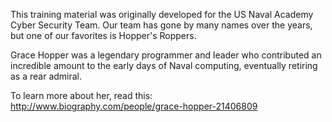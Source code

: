 This training material was originally developed for the US Naval Academy Cyber Security Team. Our team has gone by many names over the years, but one of our favorites is Hopper's Roppers. 

Grace Hopper was a legendary programmer and leader who contributed an incredible amount to the early days of Naval computing, eventually retiring as a rear admiral. 

To learn more about her, read this:
http://www.biography.com/people/grace-hopper-21406809
